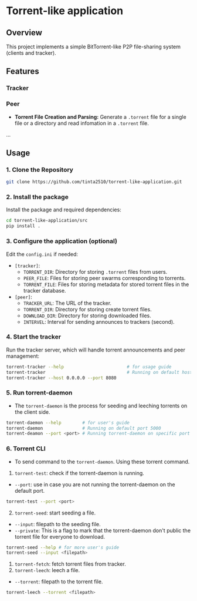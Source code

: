 # Torrent-like application
## Overview
This project implements a simple BitTorrent-like P2P file-sharing system (clients and tracker). 

## Features
### Tracker

### Peer
- **Torrent File Creation and Parsing:** Generate a `.torrent` file for a single file or a directory and read infomation in a `.torrent` file. 

...

## Usage
### 1. Clone the Repository
```bash
git clone https://github.com/tinta2510/torrent-like-application.git
```

### 2. Install the package
Install the package and required dependencies:
```bash
cd torrent-like-application/src 
pip install .
```

### 3. Configure the application (optional)
Edit the `config.ini` if needed:
- `[tracker]`: 
  - `TORRENT_DIR`: Directory for storing `.torrent` files from users. 
  - `PEER_FILE`: Files for storing peer swarms corresponding to torrents.
  - `TORRENT_FILE`: Files for storing metadata for stored torrent files in the tracker database.
- `[peer]`: 
  - `TRACKER_URL`: The URL of the tracker.
  - `TORRENT_DIR`: Directory for storing create torrent files.
  - `DOWNLOAD_DIR`: Directory for storing downloaded files.
  - `INTERVEL`: Interval for sending announces to trackers (second).

### 4. Start the tracker
Run the tracker server, which will handle torrent announcements and peer management:
```bash
torrent-tracker --help                        # for usage guide
torrent-tracker                               # Running on default host: 127.0.0.1, port: 8080
torrent-tracker --host 0.0.0.0 --port 8080
```

### 5. Run torrent-daemon
- The `torrent-daemon` is the process for seeding and leeching torrents on the client side.
```bash
torrent-daemon --help        # for user's guide
torrent-daemon               # Running on default port 5000
torrent-deamon --port <port> # Running torrent-daemon on specific port 
```

### 6. Torrent CLI
- To send command to the `torrent-daemon`. Using these torrent command.
1. `torrent-test`: check if the torrent-daemon is running.
- `--port`: use in case you are not running the torrent-daemon on the default port.
```bash
torrent-test --port <port>
```
2. `torrent-seed`: start seeding a file.
- `--input`: filepath to the seeding file.
- `--private`: This is a flag to mark that the torrent-daemon don't public the torrent file for everyone to download.
```bash
torrent-seed --help # for more user's guide
torrent-seed --input <filepath>
```
1. `torrent-fetch`: fetch torrent files from tracker.
2. `torrent-leech`: leech a file.
- `--torrent`: filepath to the torrent file.
```bash
torrent-leech --torrent <filepath>
```
